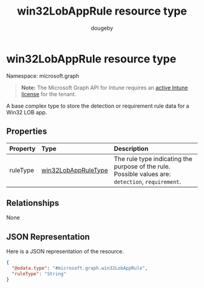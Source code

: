 ﻿---
title: "win32LobAppRule resource type"
description: "A base complex type to store the detection or requirement rule data for a Win32 LOB app."
author: "dougeby"
localization_priority: Normal
ms.prod: "intune"
doc_type: resourcePageType
---

# win32LobAppRule resource type

Namespace: microsoft.graph

> **Note:** The Microsoft Graph API for Intune requires an [active Intune license](https://go.microsoft.com/fwlink/?linkid=839381) for the tenant.

A base complex type to store the detection or requirement rule data for a Win32 LOB app.

## Properties

| Property | Type                                                                   | Description                                                                                        |
| :------- | :--------------------------------------------------------------------- | :------------------------------------------------------------------------------------------------- |
| ruleType | [win32LobAppRuleType](../resources/intune-apps-win32lobappruletype.md) | The rule type indicating the purpose of the rule. Possible values are: `detection`, `requirement`. |

## Relationships

None

## JSON Representation

Here is a JSON representation of the resource.

<!-- {
  "blockType": "resource",
  "@odata.type": "microsoft.graph.win32LobAppRule"
}
-->

```json
{
  "@odata.type": "#microsoft.graph.win32LobAppRule",
  "ruleType": "String"
}
```
